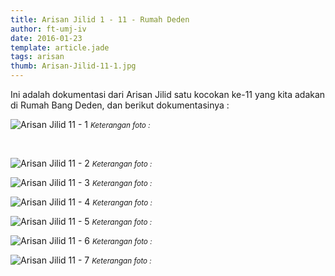 ```yaml
---
title: Arisan Jilid 1 - 11 - Rumah Deden
author: ft-umj-iv
date: 2016-01-23
template: article.jade
tags: arisan
thumb: Arisan-Jilid-11-1.jpg
---
```


Ini adalah dokumentasi dari Arisan Jilid satu kocokan ke-11 yang kita adakan di Rumah Bang Deden, dan berikut dokumentasinya :

![Arisan Jilid 11 - 1](/story/assets/img/Arisan-Jilid-11-1.jpg)
<small>_Keterangan foto :_</small>

<br/>
<span class="more"></span>

![Arisan Jilid 11 - 2](/story/assets/img/Arisan-Jilid-11-2.jpg)
<small>_Keterangan foto :_</small>

![Arisan Jilid 11 - 3](/story/assets/img/Arisan-Jilid-11-3.jpg)
<small>_Keterangan foto :_</small>

![Arisan Jilid 11 - 4](/story/assets/img/Arisan-Jilid-11-4.jpg)
<small>_Keterangan foto :_</small>

![Arisan Jilid 11 - 5](/story/assets/img/Arisan-Jilid-11-5.jpg)
<small>_Keterangan foto :_</small>

![Arisan Jilid 11 - 6](/story/assets/img/Arisan-Jilid-11-6.jpg)
<small>_Keterangan foto :_</small>

![Arisan Jilid 11 - 7](/story/assets/img/Arisan-Jilid-11-7.jpg)
<small>_Keterangan foto :_</small>